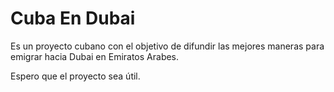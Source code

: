 # Cuba En Dubai
Es un proyecto cubano con el objetivo de difundir las mejores maneras para emigrar hacia Dubai en Emiratos Arabes.

Espero que el proyecto sea útil. 

